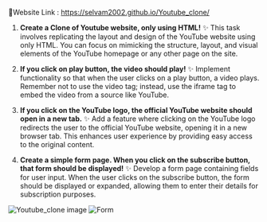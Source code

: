 💠Website Link : https://selvam2002.github.io/Youtube_clone/

1. **Create a Clone of Youtube website, only using HTML!** ✨
   This task involves replicating the layout and design of the YouTube website using only HTML. You can focus on mimicking the structure, layout, and visual elements of the YouTube homepage or any other page on the site.

2. **If you click on play button, the video should play!** ✨
   Implement functionality so that when the user clicks on a play button, a video plays. Remember not to use the video tag; instead, use the iframe tag to embed the video from a source like YouTube.

3. **If you click on the YouTube logo, the official YouTube website should open in a new tab.** ✨
   Add a feature where clicking on the YouTube logo redirects the user to the official YouTube website, opening it in a new browser tab. This enhances user experience by providing easy access to the original content.

4. **Create a simple form page. When you click on the subscribe button, that form should be displayed!** ✨
   Develop a form page containing fields for user input. When the user clicks on the subscribe button, the form should be displayed or expanded, allowing them to enter their details for subscription purposes.

![Youtube_clone image](https://github.com/Selvam2002/Youtube_clone/assets/114659384/a471ec36-d3c4-4c73-bcdd-af8a319534d5)
![Form](https://github.com/Selvam2002/Youtube_clone/assets/114659384/b13cd43e-4d3c-471e-9961-82767a58c13c)
